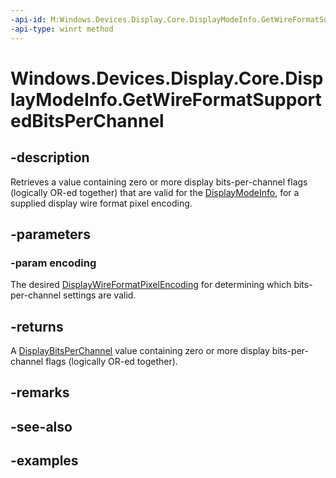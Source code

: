 ```yaml
---
-api-id: M:Windows.Devices.Display.Core.DisplayModeInfo.GetWireFormatSupportedBitsPerChannel(Windows.Devices.Display.Core.DisplayWireFormatPixelEncoding)
-api-type: winrt method
---
```


<!-- Method syntax.
public DisplayBitsPerChannel DisplayModeInfo.GetWireFormatSupportedBitsPerChannel(DisplayWireFormatPixelEncoding encoding)
-->

# Windows.Devices.Display.Core.DisplayModeInfo.GetWireFormatSupportedBitsPerChannel

## -description
Retrieves a value containing zero or more display bits-per-channel flags (logically OR-ed together) that are valid for the [DisplayModeInfo](displaymodeinfo.md), for a supplied display wire format pixel encoding.

## -parameters
### -param encoding
The desired [DisplayWireFormatPixelEncoding](displaywireformatpixelencoding.md) for determining which bits-per-channel settings are valid.

## -returns
A [DisplayBitsPerChannel](displaybitsperchannel.md) value containing zero or more display bits-per-channel flags (logically OR-ed together).

## -remarks

## -see-also

## -examples
